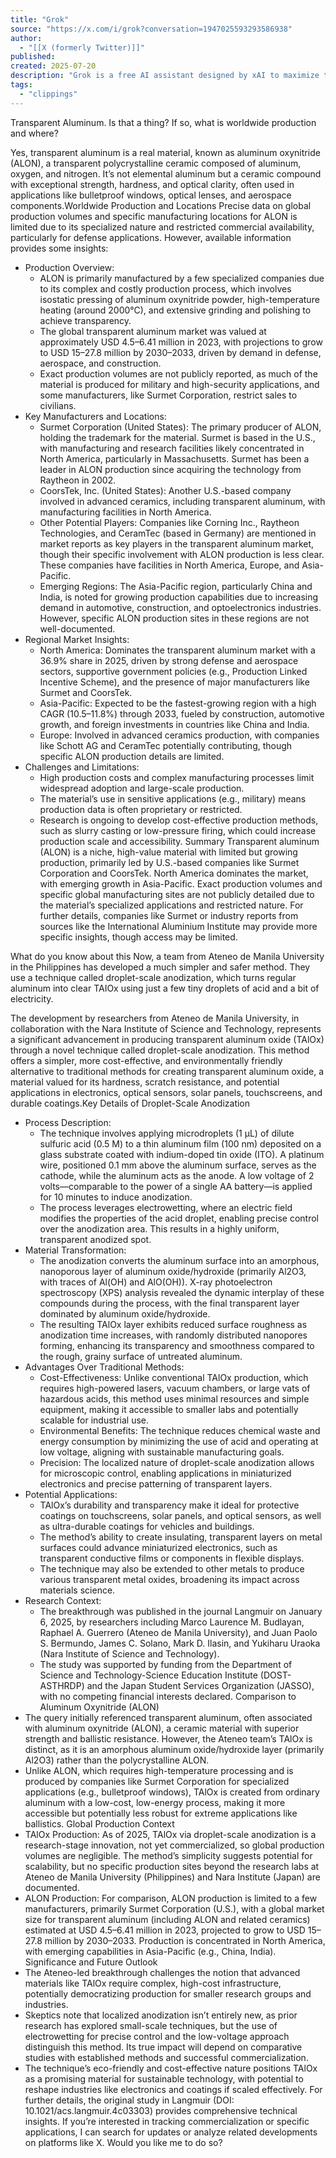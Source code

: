 ```yaml
---
title: "Grok"
source: "https://x.com/i/grok?conversation=1947025593293586938"
author:
  - "[[X (formerly Twitter)]]"
published:
created: 2025-07-20
description: "Grok is a free AI assistant designed by xAI to maximize truth and objectivity. Grok offers real-time search, image generation, trend analysis, and more."
tags:
  - "clippings"
---
```



Transparent Aluminum. Is that a thing? If so, what is worldwide production and where?

Yes, transparent aluminum is a real material, known as aluminum oxynitride (ALON), a transparent polycrystalline ceramic composed of aluminum, oxygen, and nitrogen. It’s not elemental aluminum but a ceramic compound with exceptional strength, hardness, and optical clarity, often used in applications like bulletproof windows, optical lenses, and aerospace components.Worldwide Production and Locations Precise data on global production volumes and specific manufacturing locations for ALON is limited due to its specialized nature and restricted commercial availability, particularly for defense applications. However, available information provides some insights:
- Production Overview:
	- ALON is primarily manufactured by a few specialized companies due to its complex and costly production process, which involves isostatic pressing of aluminum oxynitride powder, high-temperature heating (around 2000°C), and extensive grinding and polishing to achieve transparency.
	- The global transparent aluminum market was valued at approximately USD 4.5–6.41 million in 2023, with projections to grow to USD 15–27.8 million by 2030–2033, driven by demand in defense, aerospace, and construction.
	- Exact production volumes are not publicly reported, as much of the material is produced for military and high-security applications, and some manufacturers, like Surmet Corporation, restrict sales to civilians.
- Key Manufacturers and Locations:
	- Surmet Corporation (United States): The primary producer of ALON, holding the trademark for the material. Surmet is based in the U.S., with manufacturing and research facilities likely concentrated in North America, particularly in Massachusetts. Surmet has been a leader in ALON production since acquiring the technology from Raytheon in 2002.
	- CoorsTek, Inc. (United States): Another U.S.-based company involved in advanced ceramics, including transparent aluminum, with manufacturing facilities in North America.
	- Other Potential Players: Companies like Corning Inc., Raytheon Technologies, and CeramTec (based in Germany) are mentioned in market reports as key players in the transparent aluminum market, though their specific involvement with ALON production is less clear. These companies have facilities in North America, Europe, and Asia-Pacific.
	- Emerging Regions: The Asia-Pacific region, particularly China and India, is noted for growing production capabilities due to increasing demand in automotive, construction, and optoelectronics industries. However, specific ALON production sites in these regions are not well-documented.
- Regional Market Insights:
	- North America: Dominates the transparent aluminum market with a 36.9% share in 2025, driven by strong defense and aerospace sectors, supportive government policies (e.g., Production Linked Incentive Scheme), and the presence of major manufacturers like Surmet and CoorsTek.
	- Asia-Pacific: Expected to be the fastest-growing region with a high CAGR (10.5–11.8%) through 2033, fueled by construction, automotive growth, and foreign investments in countries like China and India.
	- Europe: Involved in advanced ceramics production, with companies like Schott AG and CeramTec potentially contributing, though specific ALON production details are limited.
- Challenges and Limitations:
	- High production costs and complex manufacturing processes limit widespread adoption and large-scale production.
	- The material’s use in sensitive applications (e.g., military) means production data is often proprietary or restricted.
	- Research is ongoing to develop cost-effective production methods, such as slurry casting or low-pressure firing, which could increase production scale and accessibility.
Summary Transparent aluminum (ALON) is a niche, high-value material with limited but growing production, primarily led by U.S.-based companies like Surmet Corporation and CoorsTek. North America dominates the market, with emerging growth in Asia-Pacific. Exact production volumes and specific global manufacturing sites are not publicly detailed due to the material’s specialized applications and restricted nature. For further details, companies like Surmet or industry reports from sources like the International Aluminium Institute may provide more specific insights, though access may be limited.

What do you know about this Now, a team from Ateneo de Manila University in the Philippines has developed a much simpler and safer method. They use a technique called droplet-scale anodization, which turns regular aluminum into clear TAIOx using just a few tiny droplets of acid and a bit of electricity.

The development by researchers from Ateneo de Manila University, in collaboration with the Nara Institute of Science and Technology, represents a significant advancement in producing transparent aluminum oxide (TAlOx) through a novel technique called droplet-scale anodization. This method offers a simpler, more cost-effective, and environmentally friendly alternative to traditional methods for creating transparent aluminum oxide, a material valued for its hardness, scratch resistance, and potential applications in electronics, optical sensors, solar panels, touchscreens, and durable coatings.Key Details of Droplet-Scale Anodization
- Process Description:
	- The technique involves applying microdroplets (1 μL) of dilute sulfuric acid (0.5 M) to a thin aluminum film (100 nm) deposited on a glass substrate coated with indium-doped tin oxide (ITO). A platinum wire, positioned 0.1 mm above the aluminum surface, serves as the cathode, while the aluminum acts as the anode. A low voltage of 2 volts—comparable to the power of a single AA battery—is applied for 10 minutes to induce anodization.
	- The process leverages electrowetting, where an electric field modifies the properties of the acid droplet, enabling precise control over the anodization area. This results in a highly uniform, transparent anodized spot.
- Material Transformation:
	- The anodization converts the aluminum surface into an amorphous, nanoporous layer of aluminum oxide/hydroxide (primarily Al2O3, with traces of Al(OH) and AlO(OH)). X-ray photoelectron spectroscopy (XPS) analysis revealed the dynamic interplay of these compounds during the process, with the final transparent layer dominated by aluminum oxide/hydroxide.
	- The resulting TAlOx layer exhibits reduced surface roughness as anodization time increases, with randomly distributed nanopores forming, enhancing its transparency and smoothness compared to the rough, grainy surface of untreated aluminum.
- Advantages Over Traditional Methods:
	- Cost-Effectiveness: Unlike conventional TAlOx production, which requires high-powered lasers, vacuum chambers, or large vats of hazardous acids, this method uses minimal resources and simple equipment, making it accessible to smaller labs and potentially scalable for industrial use.
	- Environmental Benefits: The technique reduces chemical waste and energy consumption by minimizing the use of acid and operating at low voltage, aligning with sustainable manufacturing goals.
	- Precision: The localized nature of droplet-scale anodization allows for microscopic control, enabling applications in miniaturized electronics and precise patterning of transparent layers.
- Potential Applications:
	- TAlOx’s durability and transparency make it ideal for protective coatings on touchscreens, solar panels, and optical sensors, as well as ultra-durable coatings for vehicles and buildings.
	- The method’s ability to create insulating, transparent layers on metal surfaces could advance miniaturized electronics, such as transparent conductive films or components in flexible displays.
	- The technique may also be extended to other metals to produce various transparent metal oxides, broadening its impact across materials science.
- Research Context:
	- The breakthrough was published in the journal Langmuir on January 6, 2025, by researchers including Marco Laurence M. Budlayan, Raphael A. Guerrero (Ateneo de Manila University), and Juan Paolo S. Bermundo, James C. Solano, Mark D. Ilasin, and Yukiharu Uraoka (Nara Institute of Science and Technology).
	- The study was supported by funding from the Department of Science and Technology-Science Education Institute (DOST-ASTHRDP) and the Japan Student Services Organization (JASSO), with no competing financial interests declared.
Comparison to Aluminum Oxynitride (ALON)
- The query initially referenced transparent aluminum, often associated with aluminum oxynitride (ALON), a ceramic material with superior strength and ballistic resistance. However, the Ateneo team’s TAlOx is distinct, as it is an amorphous aluminum oxide/hydroxide layer (primarily Al2O3) rather than the polycrystalline ALON.
- Unlike ALON, which requires high-temperature processing and is produced by companies like Surmet Corporation for specialized applications (e.g., bulletproof windows), TAlOx is created from ordinary aluminum with a low-cost, low-energy process, making it more accessible but potentially less robust for extreme applications like ballistics.
Global Production Context
- TAlOx Production: As of 2025, TAlOx via droplet-scale anodization is a research-stage innovation, not yet commercialized, so global production volumes are negligible. The method’s simplicity suggests potential for scalability, but no specific production sites beyond the research labs at Ateneo de Manila University (Philippines) and Nara Institute (Japan) are documented.
- ALON Production: For comparison, ALON production is limited to a few manufacturers, primarily Surmet Corporation (U.S.), with a global market size for transparent aluminum (including ALON and related ceramics) estimated at USD 4.5–6.41 million in 2023, projected to grow to USD 15–27.8 million by 2030–2033. Production is concentrated in North America, with emerging capabilities in Asia-Pacific (e.g., China, India).
Significance and Future Outlook
- The Ateneo-led breakthrough challenges the notion that advanced materials like TAlOx require complex, high-cost infrastructure, potentially democratizing production for smaller research groups and industries.
- Skeptics note that localized anodization isn’t entirely new, as prior research has explored small-scale techniques, but the use of electrowetting for precise control and the low-voltage approach distinguish this method. Its true impact will depend on comparative studies with established methods and successful commercialization.
- The technique’s eco-friendly and cost-effective nature positions TAlOx as a promising material for sustainable technology, with potential to reshape industries like electronics and coatings if scaled effectively.
For further details, the original study in Langmuir (DOI: 10.1021/acs.langmuir.4c03303) provides comprehensive technical insights. If you’re interested in tracking commercialization or specific applications, I can search for updates or analyze related developments on platforms like X. Would you like me to do so?